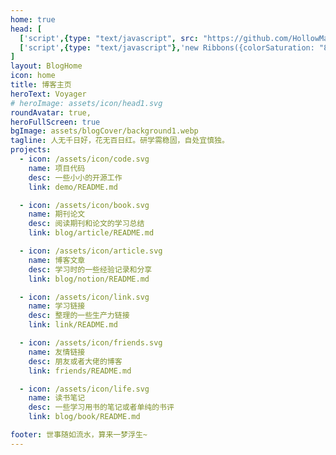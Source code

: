 ```yaml
---
home: true
head: [
  ['script',{type: "text/javascript", src: "https://github.com/HollowMan6/canvas-ribbon.js/blob/main/canvas-ribbon.js"}],
  ['script',{type: "text/javascript"},'new Ribbons({colorSaturation: "80%",colorBrightness: "50%",colorAlpha: 0.6,colorCycleSpeed: 12,verticalPosition: "center",horizontalSpeed: 1,ribbonCount: 3,strokeSize: 0,parallaxAmount: -0.5,animateSections: true});']
]
layout: BlogHome
icon: home
title: 博客主页
heroText: Voyager
# heroImage: assets/icon/head1.svg
roundAvatar: true,
heroFullScreen: true
bgImage: assets/blogCover/background1.webp
tagline: 人无千日好，花无百日红。研学需稳固，自处宜慎独。
projects:
  - icon: /assets/icon/code.svg
    name: 项目代码
    desc: 一些小小的开源工作
    link: demo/README.md

  - icon: /assets/icon/book.svg
    name: 期刊论文
    desc: 阅读期刊和论文的学习总结
    link: blog/article/README.md

  - icon: /assets/icon/article.svg
    name: 博客文章
    desc: 学习时的一些经验记录和分享
    link: blog/notion/README.md

  - icon: /assets/icon/link.svg
    name: 学习链接
    desc: 整理的一些生产力链接
    link: link/README.md

  - icon: /assets/icon/friends.svg
    name: 友情链接
    desc: 朋友或者大佬的博客
    link: friends/README.md

  - icon: /assets/icon/life.svg
    name: 读书笔记
    desc: 一些学习用书的笔记或者单纯的书评
    link: blog/book/README.md

footer: 世事随如流水，算来一梦浮生~
---
```

